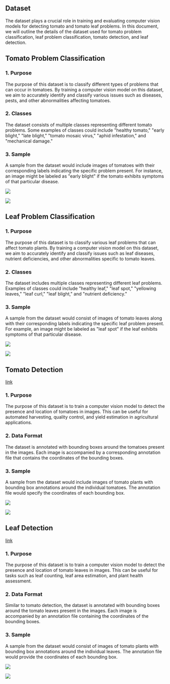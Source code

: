 ## Dataset

The dataset plays a crucial role in training and evaluating computer vision models for detecting tomato and tomato leaf problems. In this document, we will outline the details of the dataset used for tomato problem classification, leaf problem classification, tomato detection, and leaf detection.

## Tomato Problem Classification

### 1. Purpose
The purpose of this dataset is to classify different types of problems that can occur in tomatoes. By training a computer vision model on this dataset, we aim to accurately identify and classify various issues such as diseases, pests, and other abnormalities affecting tomatoes.

### 2. Classes
The dataset consists of multiple classes representing different tomato problems. Some examples of classes could include "healthy tomato," "early blight," "late blight," "tomato mosaic virus," "aphid infestation," and "mechanical damage."

### 3. Sample
A sample from the dataset would include images of tomatoes with their corresponding labels indicating the specific problem present. For instance, an image might be labeled as "early blight" if the tomato exhibits symptoms of that particular disease.

![](./data/tomato_classificaiton/1.jpeg)

![](./data/tomato_classificaiton/2.jpeg)

## Leaf Problem Classification

### 1. Purpose
The purpose of this dataset is to classify various leaf problems that can affect tomato plants. By training a computer vision model on this dataset, we aim to accurately identify and classify issues such as leaf diseases, nutrient deficiencies, and other abnormalities specific to tomato leaves.

### 2. Classes
The dataset includes multiple classes representing different leaf problems. Examples of classes could include "healthy leaf," "leaf spot," "yellowing leaves," "leaf curl," "leaf blight," and "nutrient deficiency."

### 3. Sample
A sample from the dataset would consist of images of tomato leaves along with their corresponding labels indicating the specific leaf problem present. For example, an image might be labeled as "leaf spot" if the leaf exhibits symptoms of that particular disease.

![](./data/leave_classification/1.JPG)

![](./data/leave_classification/2.jpeg)


## Tomato Detection
[link](https://universe.roboflow.com/new-tomato-detection/tomato-detection-wb9kx)


### 1. Purpose
The purpose of this dataset is to train a computer vision model to detect the presence and location of tomatoes in images. This can be useful for automated harvesting, quality control, and yield estimation in agricultural applications.

### 2. Data Format
The dataset is annotated with bounding boxes around the tomatoes present in the images. Each image is accompanied by a corresponding annotation file that contains the coordinates of the bounding boxes.

### 3. Sample
A sample from the dataset would include images of tomato plants with bounding box annotations around the individual tomatoes. The annotation file would specify the coordinates of each bounding box.


![](./data/tomato_detection/1.png)

![](./data/tomato_detection/2.png)


## Leaf Detection
[link](https://universe.roboflow.com/unicorn-0qv1i/tomatoes-detection-opqa4)


### 1. Purpose
The purpose of this dataset is to train a computer vision model to detect the presence and location of tomato leaves in images. This can be useful for tasks such as leaf counting, leaf area estimation, and plant health assessment.

### 2. Data Format
Similar to tomato detection, the dataset is annotated with bounding boxes around the tomato leaves present in the images. Each image is accompanied by an annotation file containing the coordinates of the bounding boxes.

### 3. Sample
A sample from the dataset would consist of images of tomato plants with bounding box annotations around the individual leaves. The annotation file would provide the coordinates of each bounding box.


![](./data/leave_detection/1.png)

![](./data/leave_detection/2.png)
